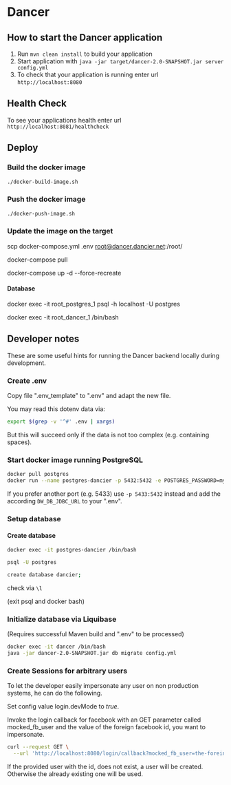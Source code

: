 # Dancer

## How to start the Dancer application

1. Run `mvn clean install` to build your application
1. Start application with `java -jar target/dancer-2.0-SNAPSHOT.jar server config.yml`
1. To check that your application is running enter url `http://localhost:8080`

## Health Check

To see your applications health enter url `http://localhost:8081/healthcheck` 

## Deploy

### Build the docker image
```bash
./docker-build-image.sh
```

### Push the docker image
```bash
./docker-push-image.sh
```

### Update the image on the target

scp docker-compose.yml .env root@dancer.dancier.net:/root/

docker-compose pull

docker-compose up -d --force-recreate

#### Database

docker exec -it root_postgres_1 psql -h localhost -U postgres

docker exec -it root_dancer_1 /bin/bash

## Developer notes

These are some useful hints for running the Dancer backend locally during development.

### Create .env

Copy file ".env_template" to ".env" and adapt the new file.

You may read this dotenv data via:
```bash
export $(grep -v '^#' .env | xargs)
```
But this will succeed only if the data is not too complex (e.g. containing spaces).

### Start docker image running PostgreSQL

```bash
docker pull postgres
docker run --name postgres-dancier -p 5432:5432 -e POSTGRES_PASSWORD=mysecretpassword -d postgres
```
If you prefer another port (e.g. 5433) use ```-p 5433:5432``` instead
and add the according ```DW_DB_JDBC_URL``` to your ".env".

### Setup database

#### Create database

```bash
docker exec -it postgres-dancier /bin/bash

psql -U postgres

create database dancier;
```

check via ```\l```

(exit psql and docker bash)

### Initialize database via Liquibase

(Requires successful Maven build and ".env" to be processed)

```bash
docker exec -it dancer /bin/bash
java -jar dancer-2.0-SNAPSHOT.jar db migrate config.yml
```
### Create Sessions for arbitrary users
To let the developer easily impersonate any user on non production systems, he can do the following.

Set config value login.devMode to _true_.

Invoke the login callback for facebook with an GET parameter called mocked_fb_user and the value of the foreign facebook id, you want to impersonate.

```bash
curl --request GET \
  --url 'http://localhost:8080/login/callback?mocked_fb_user=the-foreing-fb-id'
```

If the provided user with the id, does not exist, a user will be created. Otherwise the already existing one will be used.
